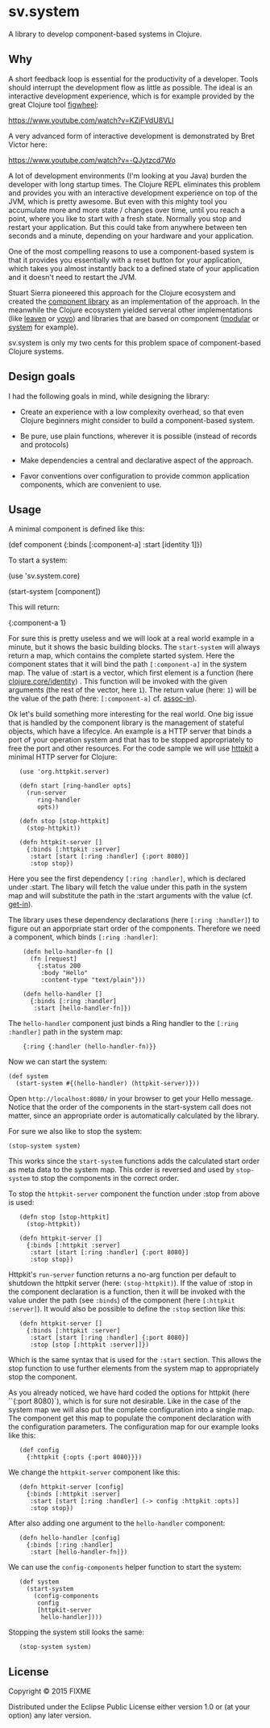 # sv.system

A library to develop component-based systems in Clojure.

## Why

A short feedback loop is essential for the productivity of a
developer. Tools should interrupt the development flow as little as
possible. The ideal is an interactive development experience, which is
for example provided by the great Clojure tool
[figwheel](https://github.com/bhauman/lein-figwheel):

https://www.youtube.com/watch?v=KZjFVdU8VLI

A very advanced form of interactive development is demonstrated by
Bret Victor here:

https://www.youtube.com/watch?v=-QJytzcd7Wo

A lot of development environments (I'm looking at you Java) burden the
developer with long startup times. The Clojure REPL eliminates this
problem and provides you with an interactive development experience on
top of the JVM, which is pretty awesome. But even with this mighty
tool you accumulate more and more state / changes over time, until you
reach a point, where you like to start with a fresh state. Normally
you stop and restart your application. But this could take from
anywhere between ten seconds and a minute, depending on your hardware
and your application.

One of the most compelling reasons to use a component-based system is
that it provides you essentially with a reset button for your
application, which takes you almost instantly back to a defined state
of your application and it doesn't need to restart the JVM.

Stuart Sierra pioneered this approach for the Clojure ecosystem and
created the [component
library](https://github.com/stuartsierra/component/) as an
implementation of the approach. In the meanwhile the Clojure ecosystem
yielded serveral other implementations (like
[leaven](https://github.com/palletops/leaven/) or
[yoyo](https://github.com/jarohen/yoyo)) and libraries that are based
on component ([modular](https://github.com/juxt/modular/) or
[system](https://github.com/danielsz/system) for example).

sv.system is only my two cents for this problem space of
component-based Clojure systems.

## Design goals

I had the following goals in mind, while designing the library:

- Create an experience with a low complexity overhead, so that even
  Clojure beginners might consider to build a component-based system.

- Be pure, use plain functions, wherever it is possible (instead of
  records and protocols)

- Make dependencies a central and declarative aspect of the approach.

- Favor conventions over configuration to provide common application
  components, which are convenient to use.

## Usage

A minimal component is defined like this:

  (def component {:binds [:component-a]
                  :start [identity 1]})

To start a system:

  (use 'sv.system.core)

  (start-system [component])

This will return:

{:component-a 1}

For sure this is pretty useless and we will look at a real world
example in a minute, but it shows the basic building blocks. The
`start-system` will always return a map, which contains the complete
started system. Here the component states that it will bind the path
`[:component-a]` in the system map. The value of :start is a vector,
which first element is a function (here
[clojure.core/identity](https://clojuredocs.org/clojure.core/identity))
. This function will be invoked with the given arguments (the rest of
the vector, here `1`). The return value (here: `1`) will be the value
of the path (here: `[:component-a]`
cf. [assoc-in](https://clojuredocs.org/clojure.core/assoc-in)).

Ok let's build something more interesting for the real world. One big
issue that is handled by the component library is the management of
stateful objects, which have a lifecylce. An example is a HTTP server
that binds a port of your operation system and that has to be stopped
appropriately to free the port and other resources. For the code
sample we will use [httpkit](http://www.http-kit.org/) a minimal HTTP
server for Clojure:

       (use 'org.httpkit.server)

       (defn start [ring-handler opts]
         (run-server
            ring-handler
            opts))

       (defn stop [stop-httpkit]
         (stop-httpkit))

       (defn httpkit-server []
         {:binds [:httpkit :server]
          :start [start [:ring :handler] {:port 8080}]
          :stop stop})

Here you see the first dependency `[:ring :handler]`, which is
declared under :start. The libary will fetch the value under this path
in the system map and will substitute the path in the :start
arguments with the value
(cf. [get-in](https://clojuredocs.org/clojure.core/get-in)).

The library uses these dependency declarations (here `[:ring
:handler]`) to figure out an apporpriate start order of the
components. Therefore we need a component, which binds `[:ring
:handler]`:

        (defn hello-handler-fn []
          (fn [request]
            {:status 200
             :body "Hello"
             :content-type "text/plain"}))

        (defn hello-handler []
          {:binds [:ring :handler]
           :start [hello-handler-fn]})


The `hello-handler` component just binds a Ring handler to the `[:ring
:handler]` path in the system map:

        {:ring {:handler (hello-handler-fn)}}

Now we can start the system:

    (def system
      (start-system #{(hello-handler) (httpkit-server)}))

Open `http://localhost:8080/` in your browser to get your Hello
message. Notice that the order of the components in the start-system
call does not matter, since an appropriate order is automatically
calculated by the library.

For sure we also like to stop the system:

    (stop-system system)

This works since the `start-system` functions adds the calculated
start order as meta data to the system map. This order is reversed and
used by `stop-system` to stop the components in the correct order.

To stop the `httpkit-server` component the function under :stop from
above is used:

       (defn stop [stop-httpkit]
         (stop-httpkit))

       (defn httpkit-server []
         {:binds [:httpkit :server]
          :start [start [:ring :handler] {:port 8080}]
          :stop stop})

Httpkit's `run-server` function returns a no-arg function per default
to shutdown the httpkit server (here: `(stop-httpkit)`). If the value
of :stop in the component declaration is a function, then it will be
invoked with the value under the path (see `:binds`) of the component
(here `[:httpkit :server]`). It would also be possible to define the
`:stop` section like this:

       (defn httpkit-server []
         {:binds [:httpkit :server]
          :start [start [:ring :handler] {:port 8080}]
          :stop [stop [:httpkit :server]]})

Which is the same syntax that is used for the `:start` section. This
allows the stop function to use further elements from the system map
to appropriately stop the component.

As you already noticed, we have hard coded the options for httpkit
(here ``{:port 8080}`), which is for sure not desirable. Like in the
case of the system map we will also put the complete configuration
into a single map. The component get this map to populate the
component declaration with the configuration parameters. The
configuration map for our example looks like this:

       (def config
         {:httpkit {:opts {:port 8080}}})

We change the `httpkit-server` component like this:

       (defn httpkit-server [config]
         {:binds [:httpkit :server]
          :start [start [:ring :handler] (-> config :httpkit :opts)]
          :stop stop})

After also adding one argument to the `hello-handler` component:

       (defn hello-handler [config]
         {:binds [:ring :handler]
          :start [hello-handler-fn]})

We can use the `config-components` helper function to start the system:

       (def system
         (start-system
           (config-components
            config
            [httpkit-server
             hello-handler])))

Stopping the system still looks the same:

       (stop-system system)


## License

Copyright © 2015 FIXME

Distributed under the Eclipse Public License either version 1.0 or (at
your option) any later version.
